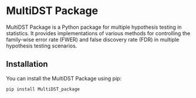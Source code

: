 # MultiDST Package

MultiDST Package is a Python package for multiple hypothesis testing in statistics. It provides implementations of various methods for controlling the family-wise error rate (FWER) and false discovery rate (FDR) in multiple hypothesis testing scenarios.

## Installation

You can install the MultiDST Package using pip:

```bash
pip install MultiDST_package
